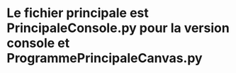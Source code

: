 # Le fichier principale est PrincipaleConsole.py pour la version console et ProgrammePrincipaleCanvas.py
